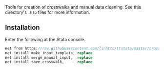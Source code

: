 Tools for creation of crosswalks and manual data cleaning.
See this directory's `.hlp` files for more information.

## Installation

Enter the following at the Stata console.

```stata
net from https://raw.githubusercontent.com/linhtto/ttstata/master/crosswalk/ado
net install make_input_template, replace
net install merge_manual_input,  replace
net install save_crosswalk,      replace
```
